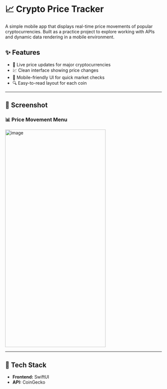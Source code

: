 # 📈 Crypto Price Tracker

A simple mobile app that displays real-time price movements of popular cryptocurrencies. Built as a practice project to explore working with APIs and dynamic data rendering in a mobile environment.

## ✨ Features

- 🔄 Live price updates for major cryptocurrencies
- 💹 Clean interface showing price changes
- 📱 Mobile-friendly UI for quick market checks
- 🔍 Easy-to-read layout for each coin

---

## 📸 Screenshot

### 📊 Price Movement Menu

<!-- Add your screenshot below -->
<img width="323" height="699" alt="image" src="https://github.com/user-attachments/assets/527c9770-3b87-4277-a448-268e6d433df7" />

---

## 🔧 Tech Stack

- **Frontend:** SwiftUI
- **API:** CoinGecko

